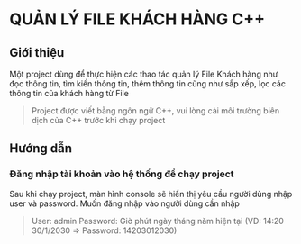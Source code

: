 # QUẢN LÝ FILE KHÁCH HÀNG C++
## Giới thiệu
Một project dùng để thực hiện các thao tác quản lý File Khách hàng như đọc thông tin, tìm kiến thông tin, thêm thông tin cũng như sắp xếp, lọc các thông tin của khách hàng từ File
> Project được viết bằng ngôn ngữ C++, vui lòng cài môi trường biên dịch của C++ trước khi chạy project

## Hướng dẫn
### Đăng nhập tài khoản vào hệ thống để chạy project
Sau khi chạy project, màn hình console sẽ hiển thị yêu cầu người dùng nhập user và password. Muốn đăng nhập vào người dùng cần nhập
> User: admin
> Password: Giờ phút ngày tháng năm hiện tại (VD: 14:20 30/1/2030 => Password: 14203012030)